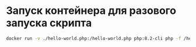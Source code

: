 
# Запуск контейнера для разового запуска скрипта

```bash
docker run -v ./hello-world.php:/hello-world.php php:8.2-cli php -f /hello-world.php
```
